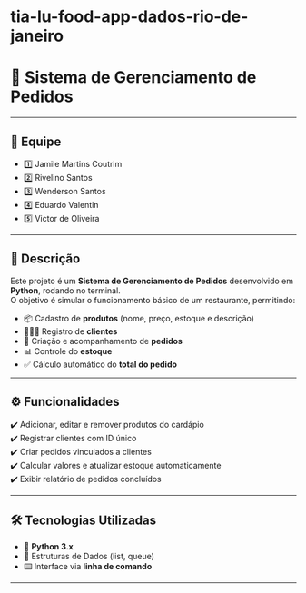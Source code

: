 # tia-lu-food-app-dados-rio-de-janeiro
# 🍔 Sistema de Gerenciamento de Pedidos

---

## 👥 Equipe  
- 1️⃣ Jamile Martins Coutrim  
- 2️⃣ Rivelino Santos  
- 3️⃣ Wenderson Santos  
- 4️⃣ Eduardo Valentin  
- 5️⃣ Victor de Oliveira  

---

## 📘 Descrição  
Este projeto é um **Sistema de Gerenciamento de Pedidos** desenvolvido em **Python**, rodando no terminal.  
O objetivo é simular o funcionamento básico de um restaurante, permitindo:  

- 📦 Cadastro de **produtos** (nome, preço, estoque e descrição)  
- 🧑‍🤝‍🧑 Registro de **clientes**  
- 🛒 Criação e acompanhamento de **pedidos**  
- 📊 Controle do **estoque**  
- ✅ Cálculo automático do **total do pedido**  

---

## ⚙️ Funcionalidades  
✔️ Adicionar, editar e remover produtos do cardápio  
✔️ Registrar clientes com ID único  
✔️ Criar pedidos vinculados a clientes  
✔️ Calcular valores e atualizar estoque automaticamente  
✔️ Exibir relatório de pedidos concluídos  

---

## 🛠️ Tecnologias Utilizadas  
- 🐍 **Python 3.x**  
- 📂 Estruturas de Dados (list, queue)  
- ⌨️ Interface via **linha de comando**  

---
